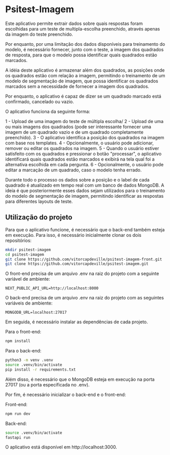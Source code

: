 # Psitest-Imagem

Este aplicativo permite extrair dados sobre quais respostas foram escolhidas para um teste de multipla-escolha preenchido, através apenas da imagem do teste preenchido.

Por enquanto, por uma limitação dos dados disponíveis para treinamento do modelo, é necessário fornecer, junto com o teste, a imagem dos quadrados de resposta, para que o modelo possa identificar quais quadrados estão marcados.

A idéia deste aplicativo é armazenar além dos quadrados, as posições onde os quadrados estão com relação a imagem, permitindo o treinamento de um modelo de segmentação de imagem, que possa identificar os quadrados marcados sem a necessidade de fornecer a imagem dos quadrados.

Por enquanto, o aplicativo é capaz de dizer se um quadrado marcado está confirmado, cancelado ou vazio.

O aplicativo funciona da seguinte forma:

1 - Upload de uma imagem do teste de múltipla escolha/
2 - Upload de uma ou mais imagens dos quadrados (pode ser interessante fornecer uma imagem de um quadrado vazio e de um quadrado completamente preenchido).
3 - O aplicativo identifica a posição dos quadrados na imagem com base nos templates.
4 - Opcionalmente, o usuário pode adicionar, remover ou editar os quadrados na imagem.
5 - Quando o usuário estiver satisfeito com os quadrados e pressionar o botão "processar", o aplicativo identificará quais quadrados estão marcados e exibirá na tela qual foi a alternativa escolhida em cada pergunta.
6 - Opcionalmente, o usuário pode editar a marcação de um quadrado, caso o modelo tenha errado.

Durante todo o processo os dados sobre a posição e o label de cada quadrado é atualizado em tempo real com um banco de dados MongoDB. A ideia é que posteriormente esses dados sejam utilizados para o treinamento do modelo de segmentação de imagem, permitindo identificar as respostas para diferentes layouts de teste.

## Utilização do projeto

Para que o aplicativo funcione, é necessário que o back-end também esteja em execução. Para isso, é necessário inicialmente clonar os dois repositórios:

```bash
mkdir psitest-imagem
cd psitest-imagem
git clone https://github.com/vitorcapdeville/psitest-imagem-front.git
git clone https://github.com/vitorcapdeville/psitest-imagem.git
```

O front-end precisa de um arquivo .env na raiz do projeto com a seguinte variável de ambiente:

```
NEXT_PUBLIC_API_URL=http://localhost:8000
```

O back-end precisa de um arquivo .env na raiz do projeto com as seguintes variáveis de ambiente:

```
MONGODB_URL=localhost:27017
```

Em seguida, é necessário instalar as dependências de cada projeto.

Para o front-end:

```bash
npm install
```

Para o back-end:

```bash
python3 -m venv .venv
source .venv/bin/activate
pip install -r requirements.txt
```

Além disso, é necessário que o MongoDB esteja em execução na porta 27017 (ou a porta especificada no .env).

Por fim, é necessário inicializar o back-end e o front-end:

Front-end:

```bash
npm run dev
```

Back-end:

```bash
source .venv/bin/activate
fastapi run
```

O aplicativo está disponível em http://localhost:3000.
